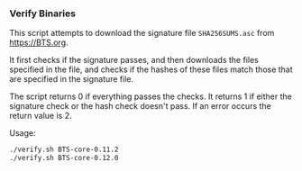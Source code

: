 ### Verify Binaries
This script attempts to download the signature file `SHA256SUMS.asc` from https://BTS.org.

It first checks if the signature passes, and then downloads the files specified in the file, and checks if the hashes of these files match those that are specified in the signature file.

The script returns 0 if everything passes the checks. It returns 1 if either the signature check or the hash check doesn't pass. If an error occurs the return value is 2.

Usage:

```sh
./verify.sh BTS-core-0.11.2
./verify.sh BTS-core-0.12.0
```
